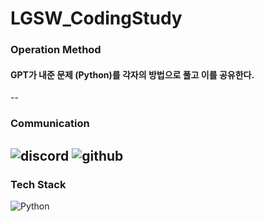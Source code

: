 # LGSW_CodingStudy

### Operation Method
#### GPT가 내준 문제 (Python)를 각자의 방법으로 풀고 이를 공유한다.
--

### Communication
![discord](https://img.shields.io/badge/Discord-7289DA?style=for-the-badge&logo=discord&logoColor=white)
![github](https://img.shields.io/badge/github-181717?style=for-the-badge&logo=github&logoColor=white)
--

### Tech Stack
![Python](https://img.shields.io/badge/python-3776AB?style=for-the-badge&logo=python&logoColor=white)